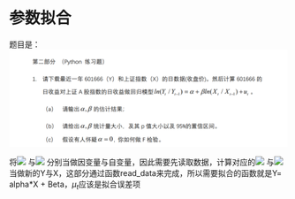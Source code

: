 # 参数拟合

题目是：
![题目](./题目.png)

将![](http://latex.codecogs.com/svg.latex?\ln(Y_t/Y_{t-1})) 与![](http://latex.codecogs.com/svg.latex?\ln(X_t/X_{t-1})) 分别当做因变量与自变量，因此需要先读取数据，计算对应的![](http://latex.codecogs.com/svg.latex?\ln(Y_t/Y_{t-1})) 与![](http://latex.codecogs.com/svg.latex?\ln(X_t/X_{t-1})) 当做新的Y与X，这部分通过函数read_data来完成，所以需要拟合的函数就是Y= alpha*X + Beta，$\mu_t$应该是拟合误差项
